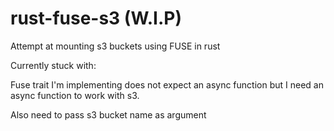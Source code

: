 # rust-fuse-s3 (W.I.P)
Attempt at mounting s3 buckets using FUSE in rust

Currently stuck with:

Fuse trait I'm implementing does not expect an async function but I need an async function to work with s3.

Also need to pass s3 bucket name as argument

